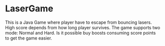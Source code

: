 # LaserGame

This is a Java Game where player have to escape from bouncing lasers. 
High score depends from how long player survives. 
The game supports two mode: Normal and Hard.
Is it possible buy boosts consuming score points to get the game easier.
